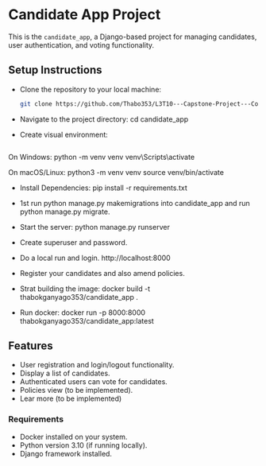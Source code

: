 # Candidate App Project

This is the `candidate_app`, a Django-based project for managing candidates, user authentication, and voting functionality.

## **Setup Instructions**

- Clone the repository to your local machine:
   ```bash
   git clone https://github.com/Thabo353/L3T10---Capstone-Project---Consolidation  
- Navigate to the project directory:
   cd candidate_app

- Create visual environment:
   ```bash
On Windows:
   python -m venv venv
   venv\Scripts\activate

On macOS/Linux: 
   python3 -m venv venv
   source venv/bin/activate

- Install Dependencies:
   pip install -r requirements.txt                  

- 1st run python manage.py makemigrations into candidate_app and run python manage.py migrate.

- Start the server: 
   python manage.py runserver

- Create superuser and password.

- Do a local run and login.
   http://localhost:8000

- Register your candidates and also amend policies.

- Strat building the image:
   docker build -t thabokganyago353/candidate_app .

- Run docker:
   docker run -p 8000:8000 thabokganyago353/candidate_app:latest


## **Features** 
- User registration and login/logout functionality.
- Display a list of candidates.
- Authenticated users can vote for candidates.
- Policies view (to be implemented). 
- Lear more (to be implemented)

### **Requirements** 
- Docker installed on your system.
- Python version 3.10 (if running locally).
- Django framework installed.